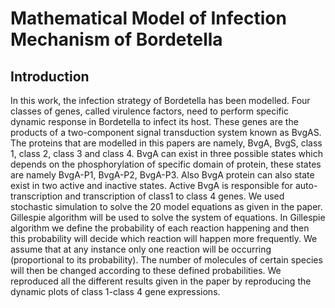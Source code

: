 # Mathematical Model of Infection Mechanism of Bordetella

## Introduction
In this work, the infection strategy of Bordetella has been modelled. Four classes of genes, called virulence factors, need to perform specific dynamic response in Bordetella to infect its host. These genes are the products of a two-component signal transduction system known as BvgAS. The proteins that are modelled in this papers are namely, BvgA, BvgS, class 1, class 2, class 3 and class 4. BvgA can exist in three possible states which depends on the phosphorylation of specific domain of protein, these states are namely BvgA-P1, BvgA-P2, BvgA-P3. Also BvgA protein can also state exist in two active and inactive states. Active BvgA is responsible for auto-transcription and transcription of class1 to class 4 genes. We used stochastic simulation to solve the 20 model equations as given in the paper. Gillespie algorithm will be used to solve the system of equations. In Gillespie algorithm we define the probability of each reaction happening and then this probability will decide which reaction will happen more frequently. We assume that at any instance only one reaction will be occurring (proportional to its probability). The number of molecules of certain species will then be changed according to these defined probabilities. We reproduced all the different results given in the paper by reproducing the dynamic plots of class 1-class 4 gene expressions.
